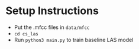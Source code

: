 # Setup Instructions

- Put the .mfcc files in ```data/mfcc```
- ```cd cs_las```
- Run ```python3 main.py``` to train baseline LAS model
